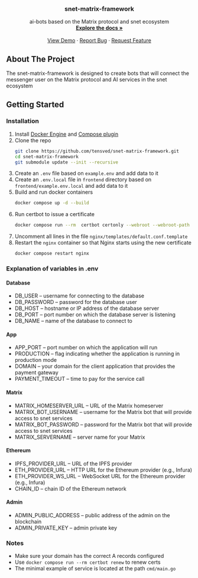 <div align="center">

<h3 align="center">snet-matrix-framework</h3>

  <p align="center">
    ai-bots based on the Matrix protocol and snet ecosystem
    <br />
    <a href="https://snet-matrix-framework.gitbook.io/snet-matrix-framework"><strong>Explore the docs »</strong></a>
    <br />
    <br />
    <a href="https://github.com/tensved/snet-matrix-framework">View Demo</a>
    ·
    <a href="https://github.com/tensved/snet-matrix-framework/issues/new?labels=bug&template=bug-report---.md">Report Bug</a>
    ·
    <a href="https://github.com/tensved/snet-matrix-framework/issues/new?labels=enhancement&template=feature-request---.md">Request Feature</a>
  </p>
</div>

## About The Project

The snet-matrix-framework is designed to create bots that will connect the messenger user on the Matrix protocol and AI services in the snet ecosystem

## Getting Started

### Installation
1. Install [Docker Engine](https://docs.docker.com/engine/install/) and [Compose plugin](https://docs.docker.com/compose/install/linux/)
2. Clone the repo
   ```sh
   git clone https://github.com/tensved/snet-matrix-framework.git
   cd snet-matrix-framework
   git submodule update --init --recursive
   ```
3. Create an `.env` file based on `example.env` and add data to it
4. Create an `.env.local` file in `frontend` directory based on `frontend/example.env.local` and add data to it
5. Build and run docker containers
   ```sh
   docker compose up -d --build
   ```
6. Run certbot to issue a certificate
   ```sh
   docker compose run --rm  certbot certonly --webroot --webroot-path /var/www/certbot/ -d yourdomain.com
   ```
7. Uncomment all lines in the file `nginx/templates/default.conf.template`
8. Restart the `nginx` container so that Nginx starts using the new certificate
   ```sh
   docker compose restart nginx
   ```
   
### Explanation of variables in .env

#### Database
- DB_USER – username for connecting to the database
- DB_PASSWORD – password for the database user
- DB_HOST – hostname or IP address of the database server
- DB_PORT – port number on which the database server is listening
- DB_NAME – name of the database to connect to

#### App
- APP_PORT – port number on which the application will run
- PRODUCTION – flag indicating whether the application is running in production mode
- DOMAIN – your domain for the client application that provides the payment gateway
- PAYMENT_TIMEOUT – time to pay for the service call

#### Matrix
- MATRIX_HOMESERVER_URL – URL of the Matrix homeserver
- MATRIX_BOT_USERNAME – username for the Matrix bot that will provide access to snet services
- MATRIX_BOT_PASSWORD – password for the Matrix bot that will provide access to snet services
- MATRIX_SERVERNAME – server name for your Matrix

#### Ethereum
- IPFS_PROVIDER_URL – URL of the IPFS provider
- ETH_PROVIDER_URL – HTTP URL for the Ethereum provider (e.g., Infura)
- ETH_PROVIDER_WS_URL – WebSocket URL for the Ethereum provider (e.g., Infura)
- CHAIN_ID – chain ID of the Ethereum network

#### Admin
- ADMIN_PUBLIC_ADDRESS – public address of the admin on the blockchain
- ADMIN_PRIVATE_KEY – admin private key

### Notes

- Make sure your domain has the correct A records configured
- Use `docker compose run --rm certbot renew` to renew certs
- The minimal example of service is located at the path `cmd/main.go`
